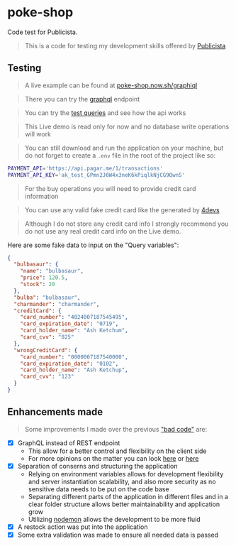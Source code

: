 # poke-shop
Code test for Publicista.

> This is a code for testing my development skills offered by [Publicista](https://trampos.co/publicista-servicos-corporativos-ltda)

## Testing

> A live example can be found at [poke-shop.now.sh/graphiql](https://poke-shop.now.sh/graphiql)

> There you can try the [graphql](http://graphql.org/learn/) endpoint

> You can try the [test queries](./test-queries.gql) and see how the api works

> This Live demo is read only for now and no database write operations will work

> You can still download and run the application on your machine, but do not forget to create a `.env` file in the root of the project like so:

```sh
PAYMENT_API='https://api.pagar.me/1/transactions'
PAYMENT_API_KEY='ak_test_GPmn2J6W4x3neK6kPiqlkNjCG9QwnS'
```

> For the buy operations you will need to provide credit card information

> You can use any valid fake credit card like the generated by [4devs](https://www.4devs.com.br/gerador_de_numero_cartao_credito)

> Although I do not store any credit card info I strongly recommend you do not use any real credit card info on the Live demo.

Here are some fake data to input on the "Query variables":

```json
{
  "bulbasaur": {
    "name": "bulbasaur",
    "price": 120.5,
    "stock": 20
  },
  "bulba": "bulbasaur",
  "charmander": "charmander",
  "creditCard": {
    "card_number": "4024007187545495",
    "card_expiration_date": "0719",
    "card_holder_name": "Ash Ketchum",
    "card_cvv": "825"
  },
  "wrongCreditCard": {
    "card_number": "0000007187540000",
    "card_expiration_date": "0102",
    "card_holder_name": "Ash Ketchup",
    "card_cvv": "123"
  }
}
```

## Enhancements made

> Some improvements I made over the previous ["bad code"](./server/bad-code.js) are:

- [x] GraphQL instead of REST endpoint
  - This allow for a better control and flexibility on the client side
  - For more opinions on the matter you can look [here](https://dev-blog.apollodata.com/graphql-vs-rest-5d425123e34b) or [here](https://dev-blog.apollodata.com/why-graphql-is-the-future-3bec28193807)
- [x] Separation of conserns and structuring the application
  - Relying on environment variables allows for development flexibility and server instantiation scalability, and also more security as no sensitive data needs to be put on the code base
  - Separating different parts of the application in different files and in a clear folder structure allows better maintainability and application grow
  - Utilizing [nodemon](https://nodemon.io/) allows the development to be more fluid
- [x] A restock action was put into the application
- [x] Some extra validation was made to ensure all needed data is passed

